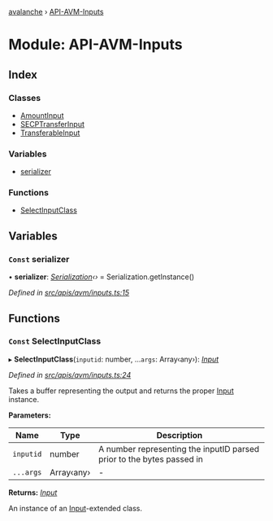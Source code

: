 [avalanche](../README.md) › [API-AVM-Inputs](api_avm_inputs.md)

# Module: API-AVM-Inputs

## Index

### Classes

* [AmountInput](../classes/api_avm_inputs.amountinput.md)
* [SECPTransferInput](../classes/api_avm_inputs.secptransferinput.md)
* [TransferableInput](../classes/api_avm_inputs.transferableinput.md)

### Variables

* [serializer](api_avm_inputs.md#const-serializer)

### Functions

* [SelectInputClass](api_avm_inputs.md#const-selectinputclass)

## Variables

### `Const` serializer

• **serializer**: *[Serialization](../classes/utils_serialization.serialization.md)‹›* = Serialization.getInstance()

*Defined in [src/apis/avm/inputs.ts:15](https://github.com/ava-labs/avalanchejs/blob/2850ce5/src/apis/avm/inputs.ts#L15)*

## Functions

### `Const` SelectInputClass

▸ **SelectInputClass**(`inputid`: number, ...`args`: Array‹any›): *[Input](../classes/common_inputs.input.md)*

*Defined in [src/apis/avm/inputs.ts:24](https://github.com/ava-labs/avalanchejs/blob/2850ce5/src/apis/avm/inputs.ts#L24)*

Takes a buffer representing the output and returns the proper [Input](../classes/common_inputs.input.md) instance.

**Parameters:**

Name | Type | Description |
------ | ------ | ------ |
`inputid` | number | A number representing the inputID parsed prior to the bytes passed in  |
`...args` | Array‹any› | - |

**Returns:** *[Input](../classes/common_inputs.input.md)*

An instance of an [Input](../classes/common_inputs.input.md)-extended class.
